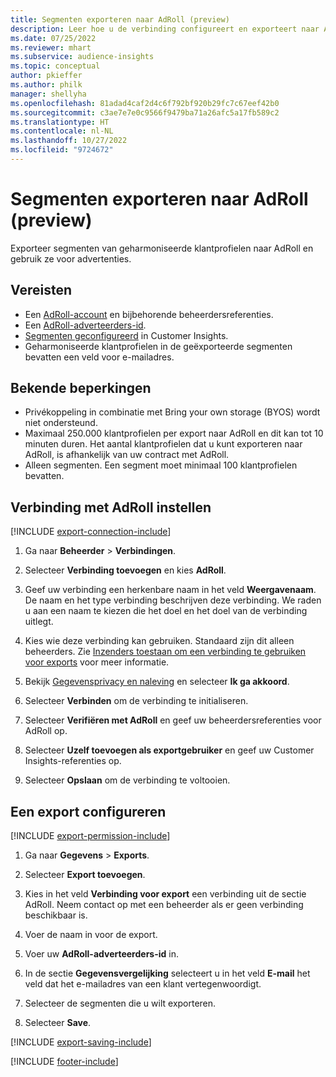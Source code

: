 ```yaml
---
title: Segmenten exporteren naar AdRoll (preview)
description: Leer hoe u de verbinding configureert en exporteert naar AdRoll.
ms.date: 07/25/2022
ms.reviewer: mhart
ms.subservice: audience-insights
ms.topic: conceptual
author: pkieffer
ms.author: philk
manager: shellyha
ms.openlocfilehash: 81adad4caf2d4c6f792bf920b29fc7c67eef42b0
ms.sourcegitcommit: c3ae7e7e0c9566f9479ba71a26afc5a17fb589c2
ms.translationtype: HT
ms.contentlocale: nl-NL
ms.lasthandoff: 10/27/2022
ms.locfileid: "9724672"
---
```

# <a name="export-segments-to-adroll-preview"></a>Segmenten exporteren naar AdRoll (preview)

Exporteer segmenten van geharmoniseerde klantprofielen naar AdRoll en gebruik ze voor advertenties.

## <a name="prerequisites"></a>Vereisten

- Een [AdRoll-account](https://www.adroll.com/) en bijbehorende beheerdersreferenties.
- Een [AdRoll-adverteerders-id](https://help.adroll.com/hc/articles/212011838-Advertiser-Profiles).
- [Segmenten geconfigureerd](segments.md) in Customer Insights.
- Geharmoniseerde klantprofielen in de geëxporteerde segmenten bevatten een veld voor e-mailadres.

## <a name="known-limitations"></a>Bekende beperkingen

- Privékoppeling in combinatie met Bring your own storage (BYOS) wordt niet ondersteund.
- Maximaal 250.000 klantprofielen per export naar AdRoll en dit kan tot 10 minuten duren. Het aantal klantprofielen dat u kunt exporteren naar AdRoll, is afhankelijk van uw contract met AdRoll.
- Alleen segmenten. Een segment moet minimaal 100 klantprofielen bevatten.

## <a name="set-up-connection-to-adroll"></a>Verbinding met AdRoll instellen

[!INCLUDE [export-connection-include](includes/export-connection-admn.md)]

1. Ga naar **Beheerder** > **Verbindingen**.

1. Selecteer **Verbinding toevoegen** en kies **AdRoll**.

1. Geef uw verbinding een herkenbare naam in het veld **Weergavenaam**. De naam en het type verbinding beschrijven deze verbinding. We raden u aan een naam te kiezen die het doel en het doel van de verbinding uitlegt.

1. Kies wie deze verbinding kan gebruiken. Standaard zijn dit alleen beheerders. Zie [Inzenders toestaan om een verbinding te gebruiken voor exports](connections.md#allow-contributors-to-use-a-connection-for-exports) voor meer informatie.

1. Bekijk [Gegevensprivacy en naleving](connections.md#data-privacy-and-compliance) en selecteer **Ik ga akkoord**.

1. Selecteer **Verbinden** om de verbinding te initialiseren.

1. Selecteer **Verifiëren met AdRoll** en geef uw beheerdersreferenties voor AdRoll op.

1. Selecteer **Uzelf toevoegen als exportgebruiker** en geef uw Customer Insights-referenties op.

1. Selecteer **Opslaan** om de verbinding te voltooien.

## <a name="configure-an-export"></a>Een export configureren

[!INCLUDE [export-permission-include](includes/export-permission.md)]

1. Ga naar **Gegevens** > **Exports**.

1. Selecteer **Export toevoegen**.

1. Kies in het veld **Verbinding voor export** een verbinding uit de sectie AdRoll. Neem contact op met een beheerder als er geen verbinding beschikbaar is.

1. Voer de naam in voor de export.

1. Voer uw **AdRoll-adverteerders-id** in.

1. In de sectie **Gegevensvergelijking** selecteert u in het veld **E-mail** het veld dat het e-mailadres van een klant vertegenwoordigt.

1. Selecteer de segmenten die u wilt exporteren.

1. Selecteer **Save**.

[!INCLUDE [export-saving-include](includes/export-saving.md)]

[!INCLUDE [footer-include](includes/footer-banner.md)]
